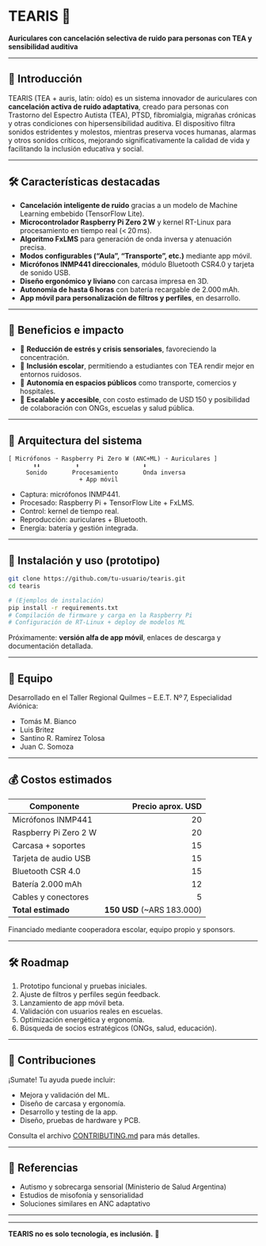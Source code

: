 
# TEARIS 🚀

**Auriculares con cancelación selectiva de ruido para personas con TEA y sensibilidad auditiva**

---

## 🎯 Introducción

TEARIS (TEA + auris, latín: oído) es un sistema innovador de auriculares con **cancelación activa de ruido adaptativa**, creado para personas con Trastorno del Espectro Autista (TEA), PTSD, fibromialgia, migrañas crónicas y otras condiciones con hipersensibilidad auditiva. El dispositivo filtra sonidos estridentes y molestos, mientras preserva voces humanas, alarmas y otros sonidos críticos, mejorando significativamente la calidad de vida y facilitando la inclusión educativa y social.

---

## 🛠️ Características destacadas

- **Cancelación inteligente de ruido** gracias a un modelo de Machine Learning embebido (TensorFlow Lite).
- **Microcontrolador Raspberry Pi Zero 2 W** y kernel RT-Linux para procesamiento en tiempo real (< 20 ms).
- **Algoritmo FxLMS** para generación de onda inversa y atenuación precisa.
- **Modos configurables (“Aula”, “Transporte”, etc.)** mediante app móvil.
- **Micrófonos INMP441 direccionales**, módulo Bluetooth CSR4.0 y tarjeta de sonido USB.
- **Diseño ergonómico y liviano** con carcasa impresa en 3D.
- **Autonomía de hasta 6 horas** con batería recargable de 2.000 mAh.
- **App móvil para personalización de filtros y perfiles**, en desarrollo.

---

## 🧩 Beneficios e impacto

- 🔹 **Reducción de estrés y crisis sensoriales**, favoreciendo la concentración.
- 🔹 **Inclusión escolar**, permitiendo a estudiantes con TEA rendir mejor en entornos ruidosos.
- 🔹 **Autonomía en espacios públicos** como transporte, comercios y hospitales.
- 🔹 **Escalable y accesible**, con costo estimado de USD 150 y posibilidad de colaboración con ONGs, escuelas y salud pública.

---

## 🧠 Arquitectura del sistema

```text
[ Micrófonos ➝ Raspberry Pi Zero W (ANC+ML) ➝ Auriculares ]
       ⬆⬇          ⬆                  ⬇
     Sonido       Procesamiento       Onda inversa
                    + App móvil
````

* Captura: micrófonos INMP441.
* Procesado: Raspberry Pi + TensorFlow Lite + FxLMS.
* Control: kernel de tiempo real.
* Reproducción: auriculares + Bluetooth.
* Energía: batería y gestión integrada.

---

## 🧪 Instalación y uso (prototipo)

```bash
git clone https://github.com/tu-usuario/tearis.git
cd tearis

# (Ejemplos de instalación)
pip install -r requirements.txt
# Compilación de firmware y carga en la Raspberry Pi
# Configuración de RT-Linux + deploy de modelos ML
```

Próximamente: **versión alfa de app móvil**, enlaces de descarga y documentación detallada.

---

## 👥 Equipo

Desarrollado en el Taller Regional Quilmes – E.E.T. Nº 7, Especialidad Aviónica:

* Tomás M. Bianco
* Luis Britez
* Santino R. Ramírez Tolosa
* Juan C. Somoza 

---

## 💰 Costos estimados

| Componente            |           Precio aprox. USD |
| --------------------- | --------------------------: |
| Micrófonos INMP441    |                          20 |
| Raspberry Pi Zero 2 W |                          20 |
| Carcasa + soportes    |                          15 |
| Tarjeta de audio USB  |                          15 |
| Bluetooth CSR 4.0     |                          15 |
| Batería 2.000 mAh     |                          12 |
| Cables y conectores   |                           5 |
| **Total estimado**    | **150 USD** (\~ARS 183.000) |

Financiado mediante cooperadora escolar, equipo propio y sponsors.

---

## 🛠️ Roadmap

1. Prototipo funcional y pruebas iniciales.
2. Ajuste de filtros y perfiles según feedback.
3. Lanzamiento de app móvil beta.
4. Validación con usuarios reales en escuelas.
5. Optimización energética y ergonomía.
6. Búsqueda de socios estratégicos (ONGs, salud, educación).

---

## 🎉 Contribuciones

¡Sumate! Tu ayuda puede incluir:

* Mejora y validación del ML.
* Diseño de carcasa y ergonomía.
* Desarrollo y testing de la app.
* Diseño, pruebas de hardware y PCB.

Consulta el archivo [CONTRIBUTING.md](CONTRIBUTING.md) para más detalles.


---

## 🔗 Referencias

* Autismo y sobrecarga sensorial (Ministerio de Salud Argentina)
* Estudios de misofonía y sensorialidad
* Soluciones similares en ANC adaptativo

---
---

**TEARIS no es solo tecnología, es inclusión.** 🚀

```
